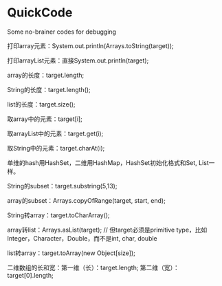 # QuickCode
Some no-brainer codes for debugging

打印array元素：System.out.println(Arrays.toString(target));

打印arrayList元素：直接System.out.println(target);

array的长度：target.length;

String的长度：target.length();

list的长度：target.size();

取array中的元素：target[i];

取arrayList中的元素：target.get(i);

取String中的元素：target.charAt(i);

单维的hash用HashSet，二维用HashMap，HashSet初始化格式和Set, List一样。

String的subset：target.substring(5,13);

array的subset：Arrays.copyOfRange(target, start, end);

String转array：target.toCharArray();

array转list：Arrays.asList(target); // 但target必须是primitive type，比如Integer，Character，Double，而不是int, char, double

list转array：target.toArray(new Object[size]);

二维数组的长和宽：第一维（长）：target.length; 第二维（宽）：target[0].length;
